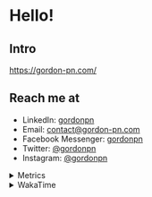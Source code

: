 # Hello!

## Intro

<https://gordon-pn.com/>

## Reach me at

- LinkedIn: [gordonpn](https://www.linkedin.com/in/gordonpn/)
- Email: [contact@gordon-pn.com](mailto:contact@gordon-pn.com)
- Facebook Messenger: [gordonpn](https://www.messenger.com/t/Gordonpn)
- Twitter: [@gordonpn](https://twitter.com/Gordonpn)
- Instagram: [@gordonpn](https://www.instagram.com/gordonpn/)

<details>
  <summary>Metrics</summary>

  <img align="center" src="https://github.com/gordonpn/gordonpn/blob/master/github-metrics.svg" alt="GitHub Metrics">

</details>

<details>
  <summary>WakaTime</summary>

  <!--START_SECTION:waka-->
📊 **This Week I Spent My Time On** 

```text
💬 Programming Languages: 
Java                     17 hrs 39 mins      █████████████░░░░░░░░░░░░   52.60 % 
Other                    11 hrs 48 mins      █████████░░░░░░░░░░░░░░░░   35.20 % 
Bash                     1 hr 26 mins        █░░░░░░░░░░░░░░░░░░░░░░░░   04.31 % 
Text                     52 mins             █░░░░░░░░░░░░░░░░░░░░░░░░   02.59 % 
Markdown                 27 mins             ░░░░░░░░░░░░░░░░░░░░░░░░░   01.37 % 

🔥 Editors: 
Chrome                   17 hrs 30 mins      █████████████░░░░░░░░░░░░   52.13 % 
IntelliJ IDEA            4 hrs 53 mins       ████░░░░░░░░░░░░░░░░░░░░░   14.59 % 
iTerm2                   4 hrs 22 mins       ███░░░░░░░░░░░░░░░░░░░░░░   13.04 % 
Slack                    3 hrs 20 mins       ██░░░░░░░░░░░░░░░░░░░░░░░   09.97 % 
Messages                 42 mins             █░░░░░░░░░░░░░░░░░░░░░░░░   02.11 % 
```


 Last Updated on 26/03/2025 10:25:52 UTC
<!--END_SECTION:waka-->
</details>
